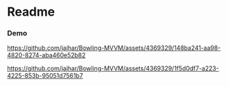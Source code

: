 # Readme

### Demo

https://github.com/jajhar/Bowling-MVVM/assets/4369329/148ba241-aa98-4820-8274-aba460e52b82

https://github.com/jajhar/Bowling-MVVM/assets/4369329/1f5d0df7-a223-4225-853b-95051d7561b7

